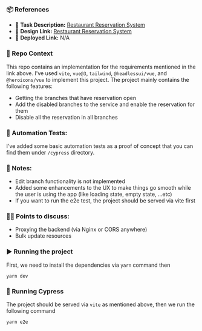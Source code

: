 ### 📦 References
- 📌 **Task Description:** [Restaurant Reservation System](https://foodics.notion.site/foodics/Restaurant-Reservation-System-590ff5162e3c42ac97c5106026e00bb0)
- 🎨 **Design Link:** [Restaurant Reservation System](https://foodics.notion.site/foodics/Restaurant-Reservation-System-590ff5162e3c42ac97c5106026e00bb0)
- 🚀 **Deployed Link:** N/A

### 📖 Repo Context
This repo contains an implementation for the requirements mentioned in the link above. I've used `vite`, `vue@3`, `tailwind`, `@headlessui/vue`, and `@heroicons/vue` to 
implement this project. The project mainly contains the following features:
- Getting the branches that have reservation open
- Add the disabled branches to the service and enable the reservation for them
- Disable all the reservation in all branches

### 🧪 Automation Tests:
I've added some basic automation tests as a proof of concept that you can find them under `/cypress` directory.

### 📝 Notes:
- Edit branch functionality is not implemented
- Added some enhancements to the UX to make things go smooth while the user is using the app (like loading state, empty state, ...etc)
- If you want to run the e2e test, the project should be served via vite first

### 🙋🏻 Points to discuss:
- Proxying the backend (via Nginx or CORS anywhere)
- Bulk update resources

### ▶️ Running the project
First, we need to install the dependencies via `yarn` command then
```
yarn dev
```

### 🧪 Running Cypress
The project should be served via `vite` as mentioned above, then we run the following command
```
yarn e2e
```

